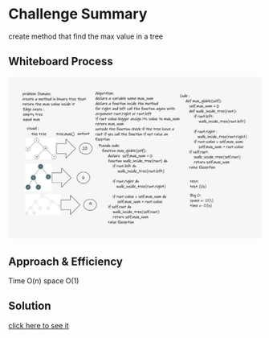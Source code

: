 # Challenge Summary
create  method that find the max value in a tree 
## Whiteboard Process
![board](tree_max.png)

## Approach & Efficiency
Time O(n)
space O(1)

## Solution
[click here to see it](trees/trees.py)